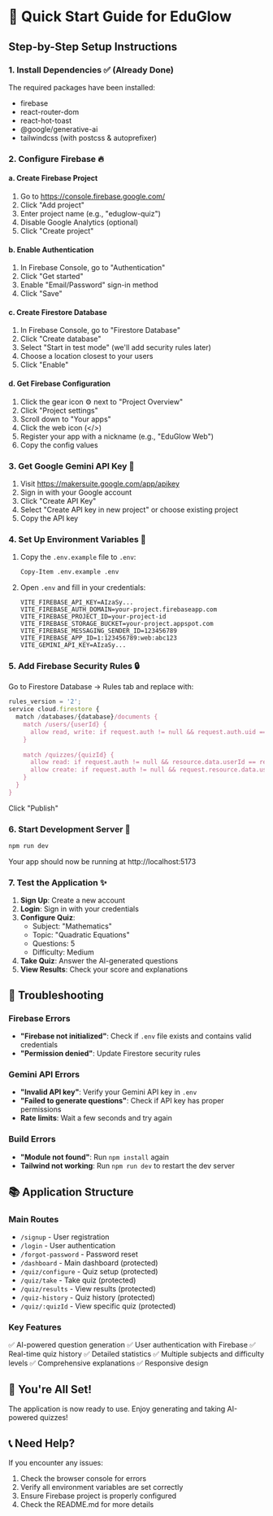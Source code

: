 # 🚀 Quick Start Guide for EduGlow

## Step-by-Step Setup Instructions

### 1. Install Dependencies ✅ (Already Done)

The required packages have been installed:
- firebase
- react-router-dom
- react-hot-toast
- @google/generative-ai
- tailwindcss (with postcss & autoprefixer)

### 2. Configure Firebase 🔥

#### a. Create Firebase Project
1. Go to https://console.firebase.google.com/
2. Click "Add project"
3. Enter project name (e.g., "eduglow-quiz")
4. Disable Google Analytics (optional)
5. Click "Create project"

#### b. Enable Authentication
1. In Firebase Console, go to "Authentication"
2. Click "Get started"
3. Enable "Email/Password" sign-in method
4. Click "Save"

#### c. Create Firestore Database
1. In Firebase Console, go to "Firestore Database"
2. Click "Create database"
3. Select "Start in test mode" (we'll add security rules later)
4. Choose a location closest to your users
5. Click "Enable"

#### d. Get Firebase Configuration
1. Click the gear icon ⚙️ next to "Project Overview"
2. Click "Project settings"
3. Scroll down to "Your apps"
4. Click the web icon (</>)
5. Register your app with a nickname (e.g., "EduGlow Web")
6. Copy the config values

### 3. Get Google Gemini API Key 🤖

1. Visit https://makersuite.google.com/app/apikey
2. Sign in with your Google account
3. Click "Create API Key"
4. Select "Create API key in new project" or choose existing project
5. Copy the API key

### 4. Set Up Environment Variables 📝

1. Copy the `.env.example` file to `.env`:
   ```bash
   Copy-Item .env.example .env
   ```

2. Open `.env` and fill in your credentials:
   ```env
   VITE_FIREBASE_API_KEY=AIzaSy...
   VITE_FIREBASE_AUTH_DOMAIN=your-project.firebaseapp.com
   VITE_FIREBASE_PROJECT_ID=your-project-id
   VITE_FIREBASE_STORAGE_BUCKET=your-project.appspot.com
   VITE_FIREBASE_MESSAGING_SENDER_ID=123456789
   VITE_FIREBASE_APP_ID=1:123456789:web:abc123
   VITE_GEMINI_API_KEY=AIzaSy...
   ```

### 5. Add Firebase Security Rules 🔒

Go to Firestore Database → Rules tab and replace with:

```javascript
rules_version = '2';
service cloud.firestore {
  match /databases/{database}/documents {
    match /users/{userId} {
      allow read, write: if request.auth != null && request.auth.uid == userId;
    }
    
    match /quizzes/{quizId} {
      allow read: if request.auth != null && resource.data.userId == request.auth.uid;
      allow create: if request.auth != null && request.resource.data.userId == request.auth.uid;
    }
  }
}
```

Click "Publish"

### 6. Start Development Server 🎯

```bash
npm run dev
```

Your app should now be running at http://localhost:5173

### 7. Test the Application ✨

1. **Sign Up**: Create a new account
2. **Login**: Sign in with your credentials
3. **Configure Quiz**: 
   - Subject: "Mathematics"
   - Topic: "Quadratic Equations"
   - Questions: 5
   - Difficulty: Medium
4. **Take Quiz**: Answer the AI-generated questions
5. **View Results**: Check your score and explanations

## 🐛 Troubleshooting

### Firebase Errors
- **"Firebase not initialized"**: Check if `.env` file exists and contains valid credentials
- **"Permission denied"**: Update Firestore security rules

### Gemini API Errors
- **"Invalid API key"**: Verify your Gemini API key in `.env`
- **"Failed to generate questions"**: Check if API key has proper permissions
- **Rate limits**: Wait a few seconds and try again

### Build Errors
- **"Module not found"**: Run `npm install` again
- **Tailwind not working**: Run `npm run dev` to restart the dev server

## 📚 Application Structure

### Main Routes
- `/signup` - User registration
- `/login` - User authentication
- `/forgot-password` - Password reset
- `/dashboard` - Main dashboard (protected)
- `/quiz/configure` - Quiz setup (protected)
- `/quiz/take` - Take quiz (protected)
- `/quiz/results` - View results (protected)
- `/quiz-history` - Quiz history (protected)
- `/quiz/:quizId` - View specific quiz (protected)

### Key Features
✅ AI-powered question generation
✅ User authentication with Firebase
✅ Real-time quiz history
✅ Detailed statistics
✅ Multiple subjects and difficulty levels
✅ Comprehensive explanations
✅ Responsive design

## 🎉 You're All Set!

The application is now ready to use. Enjoy generating and taking AI-powered quizzes!

## 📞 Need Help?

If you encounter any issues:
1. Check the browser console for errors
2. Verify all environment variables are set correctly
3. Ensure Firebase project is properly configured
4. Check the README.md for more details
